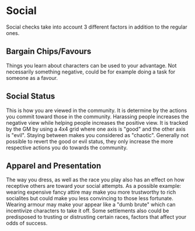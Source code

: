 # Social

Social checks take into account 3 different factors in addition to the regular ones.

## Bargain Chips/Favours
Things you learn about characters can be used to your advantage. Not necessarily something negative, could be for example doing a task for someone as a favour.

## Social Status
This is how you are viewed in the community. It is determine by the actions you commit toward those in the community. Harassing people increases the negative view while helping people increases the positive view. It is tracked by the GM by using a 4x4 grid where one axis is "good" and the other axis is "evil". Staying between makes you considered as "chaotic". Generally not possible to revert the good or evil status, they only increase the more respective actions you do towards the community.

## Apparel and Presentation
The way you dress, as well as the race you play also has an effect on how receptive others are toward your social attempts. As a possible example: wearing expensive fancy attire may make you more trustworthy to rich socialites but could make you less convincing to those less fortunate. Wearing armour may make your appear like a "dumb brute" which can incentivize characters to take it off. Some settlements also could be predisposed to trusting or distrusting certain races, factors that affect your odds of success.
